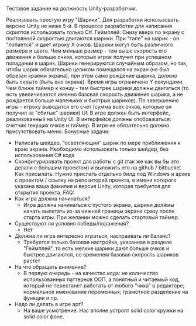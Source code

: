 Тестовое задание на должность Unity-разработчик.

Реализовать простую игру "Шарики". Для разработки использовать версию Unity не ниже 5-й. В процессе разработки для написания скриптов использовать только C#.
Геймплей:
Снизу вверх по экрану с постоянной скоростью двигаются шарики. При "тапе" на шарик - он "лопается" и дает игроку Х очков. Шарики могут быть различного размера и цвета. Чем меньше размер - тем выше скорость его движения и больше очков, которые игрок получит при успешном попадании в шарик. Шарики генерируются случайным образом, но так, чтобы шарик обязательно целиком помещался на экран (не был обрезан краями экрана), при этом само рождение шарика, должно быть скрыто (быть вне экрана). Время игры ограничено Y секундами. Чем ближе таймер к концу - тем быстрее шарики должны двигаться (то есть увеличивается именно базовая скорость движения шарика, а не рождается больше маленьких и быстрых шариков). По завершению игры - игроку выводится его счет (сумма всех очков, которые он получил за "сбитые" шарики)
UI:
В игре должен быть интерфейс, реализованный на Unity UI. В интерфейсе должны отображаться: счетчик текущих очков и таймер. В игре не обязательно должно присутствовать меню.
Бонусные задачи:
 - Написать шейдер, “осветляющий” шарик по мере приближения к краю экрана. Необходимо использовать только шейдер, без использования С# кода
 - Сконфигурировать проект для работы с git (так же как вы бы это делали с большим проектом) и выложить его на github / bitbucket
Как присылать:
Нужно прислать отдельно билд под Windows и архив с проектом / ссылку на репозиторий проекта, в имени которого указана ваша фамилия и версия Unity, которая требуется для открытия проекта.
FAQ:
- Как игра должна начинаться?
    - Игра должна начинаться с пустого экрана, шарики должны начать вылетать из-за нижней границы экрана сразу после старта игры. При желании можно сделать стартовый таймер.
- Существуют ли условия победы/поражения?
    - Нет
- Должна ли игра интересно играться, настраивать ли баланс?
    - Требуется только базовая настройка, указанная в разделе "Геймплей", то есть мелкие шарики дают больше очков и быстрее двигаются, со временем базовая скорость шариков растет
- На что обращать внимание?
    - В первую очередь - на качество кода: не количество использованных паттернов ООП, а понятный и читаемый код, который не перестанет работать от любого “чиха” в редакторе; нормальное именование переменных; грамотное разделение на функции и пр.
- Надо ли делать в игре арт?
    - На ваше усмотрение. Нас вполне устроят solid color кружки на solid color фоне.
